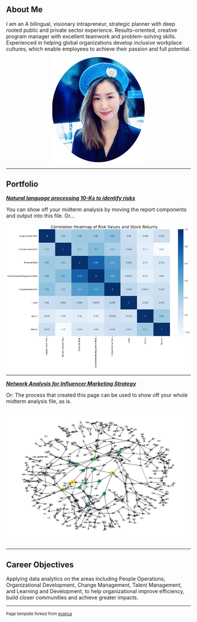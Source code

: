 ## About Me

I am an A bilingual, visionary intrapreneur, strategic planner with deep rooted public and private
sector experience. Results-oriented, creative program manager with excellent teamwork and
problem-solving skills. Experienced in helping global organizations develop inclusive
workplace cultures, which enable employees to achieve their passion and full potential. 


<!-- Upload your own photo and change the path -->

<p style="text-align:center;">
  <img class="img-circle" src="images/photo.png" width="50%">
</p>

---

## Portfolio

<!-- You can link to other websites, PDFs in this repo, and other pages in this repo -->

_**[Natural language processing 10-Ks to identify risks](analysis_report/analysis_report.md)**_

You can show off your midterm analysis by moving the report components and output into this file. Or...

<img src="analysis_report/output_55_0.png"/>

---

_**[Network Analysis for Influencer Marketing Strategy](MarketingProject/Project1.md)**_

Or: The process that created this page can be used to show off your whole midterm analysis file, as is.

<img src="MarketingProject/output_11_0.png"/>


---

## Career Objectives

Applying data analytics on the areas including People Operations, Organizational Development, Change Management, Talent Management, and Learning and Development, to help organizational improve efficiency, build closer communities and achieve greater impacts.  


---
<p style="font-size:11px">Page template forked from <a href="https://github.com/evanca/quick-portfolio">evanca</a></p>
<!-- Remove above link if you don't want to attibute -->

